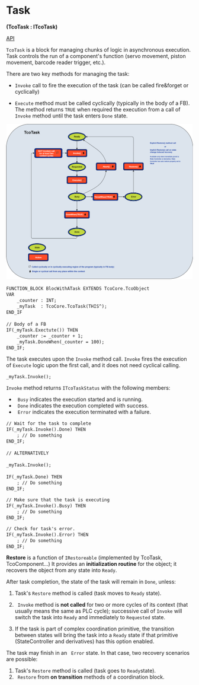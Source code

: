 # Task

**(TcoTask : ITcoTask)**

[API](~/api/TcoCore/PlcDocu.TcoCore.TcoTask.yml)

`TcoTask` is a block for managing chunks of logic in asynchronous execution. Task controls the run of a component's function (servo movement, piston movement, barcode reader trigger, etc.).

There are two key methods for managing the task:

- `Invoke` call to fire the execution of the task (can be called fire&forget or cyclically)

- `Execute` method must be called cyclically (typically in the body of a FB). The method returns `TRUE` when required the execution from a call of `Invoke` method until the task enters `Done` state.

![TcoTask diagram](assets/TaskDiagram003_simple.png)

```iecst
FUNCTION_BLOCK BlocWithATask EXTENDS TcoCore.TcoObject
VAR
    _counter : INT;
    _myTask  : TcoCore.TcoTask(THIS^);
END_IF

// Body of a FB
IF(_myTask.Exectute()) THEN
    _counter := _counter + 1;
    _myTask.DoneWhen(_counter = 100);
END_IF;
```

The task executes upon the `Invoke` method call. `Invoke` fires the execution of `Execute` logic upon the first call, and it does not need cyclical calling.

```
_myTask.Invoke();
```

`Invoke` method returns `ITcoTaskStatus` with the following members:

- ` Busy` indicates the execution started and is running.
- ` Done` indicates the execution completed with success.
- ` Error` indicates the execution terminated with a failure.

```iecst
// Wait for the task to complete
IF(_myTask.Invoke().Done) THEN
    ; // Do something
END_IF;

// ALTERNATIVELY

_myTask.Invoke();

IF(_myTask.Done) THEN
    ; // Do something
END_IF;

```

```iecst
// Make sure that the task is executing
IF(_myTask.Invoke().Busy) THEN
    ; // Do something
END_IF;
```

```iecst
// Check for task's error.
IF(_myTask.Invoke().Error) THEN
    ; // Do something
END_IF;
```

**Restore** is a function of `IRestoreable` (implemented by TcoTask, TcoComponent...) It provides an **initialization routine** for the object; it recovers the object from any state into `Ready`.

After task completion, the state of the task will remain in `Done`, unless:

1. Task's `Restore` method is called (task moves to `Ready` state).

1. ` Invoke` method is **not called** for two or more cycles of its context (that usually means the same as PLC cycle); successive call of `Invoke` will switch the task into `Ready` and immediately to `Requested` state.

1. If the task is part of complex coordination primitive, the transition between states will bring the task into a `Ready` state if that primitive (StateController and derivatives) has this option enabled.

The task may finish in an ` Error` state. In that case, two recovery scenarios are possible:

1. Task's `Restore` method is called (task goes to `Ready`state).
1. ` Restore` from **on transition** methods of a coordination block.
